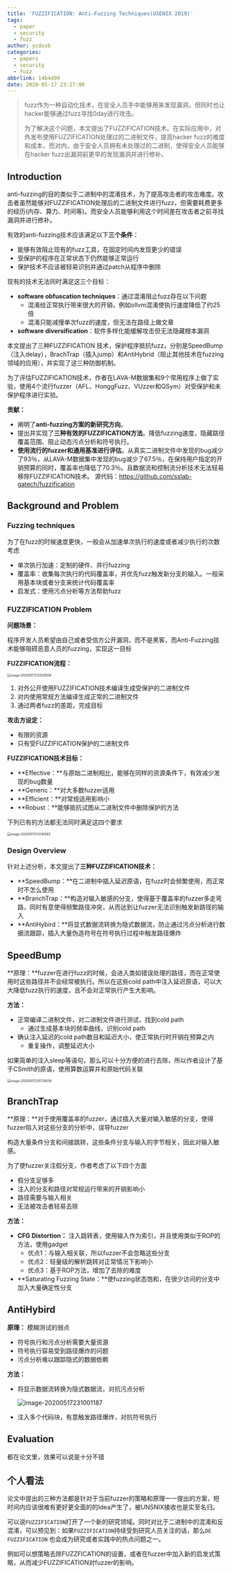 ```yaml
---
title: 'FUZZIFICATION: Anti-Fuzzing Techniques(USENIX 2019)'
tags:
  - paper
  - security
  - fuzz
author: ycdxsb
categories:
  - papers
  - security
  - fuzz
abbrlink: 14b4d99
date: 2020-05-17 23:27:00
---
```

<!--toc-->


> fuzz作为一种自动化技术，在安全人员手中能够用来发现漏洞，但同时也让hacker能够通过fuzz寻找0day进行攻击。
>
> 为了解决这个问题，本文提出了FUZZIFICATION技术。在实际应用中，对外发布使用FUZZIFICATION处理过的二进制文件，提高hacker fuzz的难度和成本，而对内，由于安全人员拥有未处理过的二进制，使得安全人员能够在hacker fuzz出漏洞前更早的发现漏洞并进行修补。



<!--more-->

## Introduction

anti-fuzzing的目的类似于二进制中的混淆技术，为了提高攻击者的攻击难度。攻击者虽然能够对FUZZIFICATION处理后的二进制文件进行fuzz，但需要耗费更多的经历(内存、算力、时间等)。而安全人员能够利用这个时间差在攻击者之前寻找漏洞并进行修补。

有效的anti-fuzzing技术应该满足以下**三个条件**：

- 能够有效阻止现有的fuzz工具，在固定时间内发现更少的错误
- 受保护的程序在正常状态下仍然能够正常运行
- 保护技术不应该被轻易识别并通过patch从程序中删除



现有的技术无法同时满足这三个目标：

- **software obfuscation techniques**：通过混淆阻止fuzz存在以下问题
  - 混淆给正常执行带来很大的开销，例如ollvm混淆使执行速度降低了约25倍
  - 混淆只能减慢单次fuzz的速度，但无法在路径上做文章
- **software diversification**：软件多样化能缓解攻击但无法隐藏根本漏洞



本文提出了三种FUZZIFICATION 技术，保护程序抵抗fuzz，分别是SpeedBump（注入delay），BrachTrap（插入jump）和AntiHybrid（阻止其他技术在fuzzing领域的应用），并实现了这三种防御机制。

为了评估FUZZIFICATION技术，作者在LAVA-M数据集和9个常用程序上做了实验，使用4个流行fuzzer（AFL、HonggFuzz、VUzzer和QSym）对受保护和未保护程序进行实验。



**贡献：**

- 阐明了**anti-fuzzing方案的新研究方向**。
- 提出并实现了**三种有效的FUZZIFICATION方法**。降低fuzzing速度，隐藏路径覆盖范围、阻止动态污点分析和符号执行。
- **使用流行的fuzzer和通用基准进行评估**。从真实二进制文件中发现的bug减少了93％，从LAVA-M数据集中发现的bug减少了67.5％，在保持用户指定的开销预算的同时，覆盖率也降低了70.3％。且数据流和控制流分析技术无法轻易移除FUZZIFICATION技术。 源代码：https://github.com/sslab-gatech/fuzzification



## Background and Problem

### Fuzzing techniques

为了在fuzz的时候速度更快，一般会从加速单次执行的速度或者减少执行的次数考虑

- 单次执行加速：定制的硬件、并行fuzzing
- 覆盖率：收集每次执行的代码覆盖率，并优先fuzz触发新分支的输入。一般采用基本块或者分支来统计代码覆盖率
- 启发式：使用污点分析等方法帮助fuzz



### FUZZIFICATION Problem

**问题场景：**

程序开发人员希望由自己或者受信方公开漏洞，而不是黑客，而Anti-Fuzzing技术能够阻碍恶意人员的fuzzing，实现这一目标



**FUZZIFICATION流程：**

<img src="https://ycdxsb-1257345996.cos.ap-beijing.myqcloud.com/blog/2020-07-11-134022.jpg" alt="image-20200517212520008" style="zoom:50%;" />

1. 对外公开使用FUZZIFICATION技术编译生成受保护的二进制文件
2. 对内使用常规方法编译生成正常的二进制文件
3. 通过两者fuzz的差距，完成目标

**攻击方设定：**

- 有限的资源
- 只有受FUZZIFICATION保护的二进制文件

**FUZZIFICATION技术目标：**

- **Effective：**与原始二进制相比，能够在同样的资源条件下，有效减少发现的bug数量
- **Generic：**对大多数fuzzer适用
- **Efficient：**对常规适用影响小
- **Robust：**能够抵抗试图从二进制文件中删除保护的方法

下列已有的方法都无法同时满足这四个要求

<img src="https://ycdxsb-1257345996.cos.ap-beijing.myqcloud.com/blog/2020-07-11-134027.jpg" alt="image-20200517213140563" style="zoom:50%;" />



### Design Overview

针对上述分析，本文提出了**三种FUZZIFICATION技术：**

- **SpeedBump：**在二进制中插入延迟原语，在fuzz时会频繁使用，而正常时不怎么使用
- **BranchTrap：**构造对输入敏感的分支，使得基于覆盖率的fuzzer多走弯路，同时有意使得频繁路径冲突，从而达到让fuzzer无法识别触发新路径的输入
- **AntiHybird：**将显式数据流转换为隐式数据流，防止通过污点分析进行数据流跟踪，插入大量伪造符号在符号执行过程中触发路径爆炸



## SpeedBump

**原理：**fuzzer在进行fuzz的时候，会进入类如错误处理的路径，而在正常使用时这些路径并不会经常被执行。所以在这些cold path中注入延迟原语，可以大大降低fuzz执行的速度，且不会对正常执行产生大影响。

**方法：** 

- 正常编译二进制文件，对二进制文件进行测试，找到cold path 
  - 通过生成基本块的频率曲线，识别cold path
- 确认注入延迟的cold path数目和延迟大小，使正常执行时开销在预算之内
  - 重复操作，调整延迟大小



如果简单的注入sleep等语句，那么可以十分方便的进行去除，所以作者设计了基于CSmith的原语，使用算数运算并和原始代码关联

<img src="https://ycdxsb-1257345996.cos.ap-beijing.myqcloud.com/blog/2020-07-11-134032.jpg" alt="image-20200517225729039" style="zoom:50%;" />



## BranchTrap

**原理：**对于使用覆盖率的fuzzer，通过插入大量对输入敏感的分支，使得fuzzer陷入对这些分支的分析中，误导fuzzer



构造大量条件分支和间接跳转，这些条件分支与输入的字节相关，因此对输入敏感。

为了使fuzzer关注假分支，作者考虑了以下四个方面

- 假分支足够多
- 注入的分支和路径对常规运行带来的开销影响小
- 路径需要与输入相关
- 无法被攻击者轻易去除



**方法：**

- **CFG Distortion：** 注入跳转表，使用输入作为索引，并且使用类似于ROP的方法，使用gadget
  - 优点1：与输入相关联，所以fuzzer不会忽略这些分支
  - 优点2：轻量级的解析跳转对正常情况下影响小
  - 优点3：基于ROP方法，增加了去除的难度
- **Saturating Fuzzing State：**使fuzzing状态饱和，在很少访问的分支中加入大量确定性分支



## AntiHybird

**原理：** 模糊测试的弱点

- 符号执行和污点分析需要大量资源
- 符号执行容易受到路径爆炸的问题
- 污点分析难以跟踪隐式的数据依赖



**方法：**

- 将显示数据流转换为隐式数据流，对抗污点分析

  ![image-20200517231001187](https://ycdxsb-1257345996.cos.ap-beijing.myqcloud.com/blog/2020-07-11-134037.jpg)

- 注入多个代码块，有意触发路径爆炸，对抗符号执行



## Evaluation

都在论文里，效果可以说是十分不错



## 个人看法

论文中提出的三种方法都是针对于当前fuzzer的策略和原理一一提出的方案，短时间内应该很难有更好更全面的的Idea产生了，被UNSNIX接收也是实至名归。

可以说`FUZZIFICATION`打开了一个新的研究领域。同时对比于二进制中的混淆和反混淆，可以预见到：如果`FUZZIFICATION`持续受到研究人员关注的话，那么`DE FUZZIFICATION` 也会成为研究或者实践中的热点问题之一。

例如可以想策略去除FUZZFICATION的设置，或者在fuzzer中加入新的启发式策略，从而减少FUZZIFICATION对fuzzer的影响。













